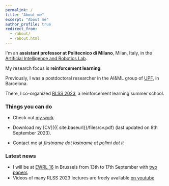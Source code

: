```yaml
---
permalink: /
title: "About me"
excerpt: "About me"
author_profile: true
redirect_from: 
  - /about/
  - /about.html
---
```


I'm an **assistant professor at Politecnico di Milano**, Milan, Italy, in the [Artificial Intelligence and Robotics Lab](https://rl.airlab.deib.polimi.it/).

My research focus is **reinforcement learning**.

Previously, I was a postdoctoral researcher in the AI&ML group of [UPF](https://www.upf.edu/web/ai-ml), in Barcelona.

There, I co-organized [RLSS 2023](https://rlsummerschool.com/), a reinforcement learning summer school.


### Things you can do
* Check out [my work](https://scholar.google.it/citations?user=A2WxZlsAAAAJ&hl=en)

* Download my [CV]({{ site.baseurl}}/files/cv.pdf) (last updated on 8th September 2023).

* Contact me at *firstname dot lastname at polimi dot it*

### Latest news
* I will be at [EWRL 16](https://ewrl.wordpress.com/) in Brussels from 13th to 17th September with [two papers]({{site.baseurl}}/newpapers)
* Videos of many RLSS 2023 lectures are freely available [on youtube](https://t.co/oSViqWwj6S)
